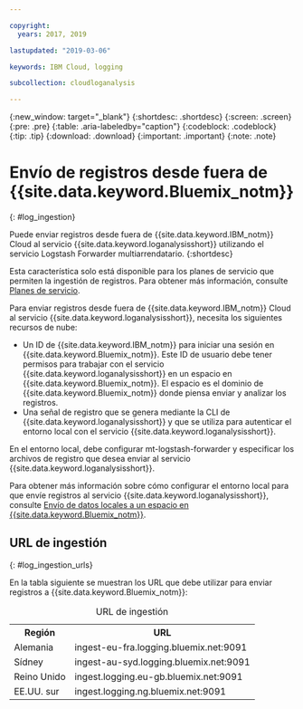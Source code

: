 ```yaml
---

copyright:
  years: 2017, 2019

lastupdated: "2019-03-06"

keywords: IBM Cloud, logging

subcollection: cloudloganalysis

---
```


{:new_window: target="_blank"}
{:shortdesc: .shortdesc}
{:screen: .screen}
{:pre: .pre}
{:table: .aria-labeledby="caption"}
{:codeblock: .codeblock}
{:tip: .tip}
{:download: .download}
{:important: .important}
{:note: .note}


# Envío de registros desde fuera de {{site.data.keyword.Bluemix_notm}}
{: #log_ingestion}

Puede enviar registros desde fuera de {{site.data.keyword.IBM_notm}} Cloud al servicio {{site.data.keyword.loganalysisshort}} utilizando el servicio Logstash Forwarder multiarrendatario. 
{:shortdesc}

Esta característica solo está disponible para los planes de servicio que permiten la ingestión de registros. Para obtener más información, consulte [Planes de servicio](/docs/services/CloudLogAnalysis/log_analysis_ov.html#plans).

Para enviar registros desde fuera de {{site.data.keyword.IBM_notm}} Cloud al servicio {{site.data.keyword.loganalysisshort}}, necesita los siguientes recursos de nube:

* Un ID de {{site.data.keyword.IBM_notm}} para iniciar una sesión en {{site.data.keyword.Bluemix_notm}}. Este ID de usuario debe tener permisos para trabajar con el servicio {{site.data.keyword.loganalysisshort}} en un espacio en {{site.data.keyword.Bluemix_notm}}. El espacio es el dominio de {{site.data.keyword.Bluemix_notm}} donde piensa enviar y analizar los registros.
* Una señal de registro que se genera mediante la CLI de {{site.data.keyword.loganalysisshort}} y que se utiliza para autenticar el entorno local con el servicio {{site.data.keyword.loganalysisshort}}.  

En el entorno local, debe configurar mt-logstash-forwarder y especificar los archivos de registro que desea enviar al servicio {{site.data.keyword.loganalysisshort}}.

Para obtener más información sobre cómo configurar el entorno local para que envíe registros al servicio {{site.data.keyword.loganalysisshort}}, consulte [Envío de datos locales a un espacio en {{site.data.keyword.Bluemix_notm}}](/docs/services/CloudLogAnalysis/how-to/send-data/send_data_mt.html#send_data_mt).



## URL de ingestión
{: #log_ingestion_urls}

En la tabla siguiente se muestran los URL que debe utilizar para enviar registros a {{site.data.keyword.Bluemix_notm}}:

<table>
  <caption>URL de ingestión</caption>
    <tr>
      <th>Región</th>
      <th>URL</th>
    </tr>
  <tr>
    <td>Alemania</td>
	  <td>ingest-eu-fra.logging.bluemix.net:9091</td>
  </tr>
  <tr>
    <td>Sídney</td>
	  <td>ingest-au-syd.logging.bluemix.net:9091</td>
  </tr>
  <tr>
    <td>Reino Unido</td>
	  <td>ingest.logging.eu-gb.bluemix.net:9091</td>
  </tr>
  <tr>
    <td>EE.UU. sur</td>
	  <td>ingest.logging.ng.bluemix.net:9091</td>
  </tr>
</table>


